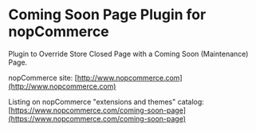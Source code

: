 Coming Soon Page Plugin for nopCommerce
===========

Plugin to Override Store Closed Page with a Coming Soon (Maintenance) Page.

nopCommerce site: [http://www.nopcommerce.com](http://www.nopcommerce.com)

Listing on nopCommerce "extensions and themes" catalog: [https://www.nopcommerce.com/coming-soon-page](https://www.nopcommerce.com/coming-soon-page)
